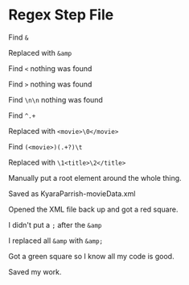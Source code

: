 # Regex Step File

Find `&` 

Replaced with `&amp`

Find `<`  nothing was found

Find `>` nothing was found

Find `\n\n` nothing was found

Find `^.+`

Replaced with `<movie>\0</movie>`

Find `(<movie>)(.+?)\t`

Replaced with `\1<title>\2</title>`

Manually put a root element around the whole thing.

Saved as KyaraParrish-movieData.xml

Opened the XML file back up and got a red square.

I didn't put a `;` after the `&amp`

I replaced all `&amp` with `&amp;`

Got a green square so I know all my code is good.

Saved my work.
